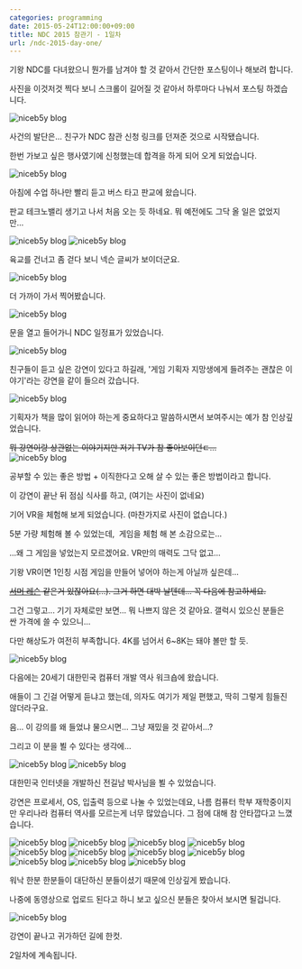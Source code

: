 ```yaml
---
categories: programming
date: 2015-05-24T12:00:00+09:00
title: NDC 2015 참관기 - 1일차
url: /ndc-2015-day-one/
---
```


기왕 NDC를 다녀왔으니 뭔가를 남겨야 할 것 같아서 간단한 포스팅이나 해보려 합니다.

사진을 이것저것 찍다 보니 스크롤이 길어질 것 같아서 하루마다 나눠서 포스팅 하겠습니다.

<img src="/images/E1L0-TrWW.jpg" alt="niceb5y blog">

사건의 발단은... 친구가 NDC 참관 신청 링크를 던져준 것으로 시작됐습니다.

한번 가보고 싶은 행사였기에 신청했는데 합격을 하게 되어 오게 되었습니다.

<img src="/images/V1e8zar--.jpg" alt="niceb5y blog">

아침에 수업 하나만 빨리 듣고 버스 타고 판교에 왔습니다.

판교 테크노밸리 생기고 나서 처음 오는 듯 하네요. 뭐 예전에도 그닥 올 일은 없었지만...

<img src="/images/E1xW7Trb-.jpg" alt="niceb5y blog">

<img src="/images/4kahGTSZb.jpg" alt="niceb5y blog">

육교를 건너고 좀 걷다 보니 넥슨 글씨가 보이더군요.  

<img src="/images/4yyEQarW-.jpg" alt="niceb5y blog">

더 가까이 가서 찍어봤습니다.

<img src="/images/EJvL7prWb.jpg" alt="niceb5y blog">

문을 열고 들어가니 NDC 일정표가 있었습니다.

<img src="/images/E12K7TBZZ.jpg" alt="niceb5y blog">

친구들이 듣고 싶은 강연이 있다고 하길래, '게임 기획자 지망생에게 들려주는 괜찮은 이야기'라는 강연을 같이 들으러 갔습니다.

<img src="/images/NyfCmTBWb.jpg" alt="niceb5y blog">

기획자가 책을 많이 읽어야 하는게 중요하다고 말씀하시면서 보여주시는 예가 참 인상깊었습니다.

<del>뭐 강연이랑 상관없는 이야기지만 저기 TV가 참 좋아보이던ㄷ...</del>  
<img src="/images/V1bbVTBZZ.jpg" alt="niceb5y blog">

공부할 수 있는 좋은 방법 + 이직한다고 오해 살 수 있는 좋은 방법이라고 합니다.

이 강연이 끝난 뒤 점심 식사를 하고, (여기는 사진이 없네요)

기어 VR을 체험해 보게 되었습니다. (마찬가지로 사진이 없습니다.)

5분 가량 체험해 볼 수 있었는데,  게임을 체험 해 본 소감으로는...

...왜 그 게임을 넣었는지 모르겠어요. VR만의 매력도 그닥 없고...

기왕 VR이면 1인칭 시점 게임을 만들어 넣어야 하는게 아닐까 싶은데...

<del><a href="http://bbs2.ruliweb.daum.net/gaia/do/ruliweb/default/news/519/read?articleId=1535913&objCate1=&bbsId=G003&searchKey=subjectNcontent&itemGroupId=32&itemId=&sortKey=depth&searchValue=%25EB%25A0%2588%25EC%258A%25A8&platformId=">서머 레슨</a> 같은거 있잖아요(...). 그거 하면 대박 날텐데... 꼭 다음에 참고하세요.</del>

그건 그렇고... 기기 자체로만 보면... 뭐 나쁘지 않은 것 같아요. 갤럭시 있으신 분들은 싼 가격에 쓸 수 있으니...

다만 해상도가 여전히 부족합니다. 4K를 넘어서 6~8K는 돼야 볼만 할 듯.  

<img src="/images/4JVB4prWZ.jpg" alt="niceb5y blog">

다음에는 20세기 대한민국 컴퓨터 개발 역사 워크숍에 왔습니다.

애들이 그 긴걸 어떻게 듣냐고 했는데, 의자도 여기가 제일 편했고, 딱히 그렇게 힘들진 않더라구요.

음... 이 강의를 왜 들었냐 물으시면... 그냥 재밌을 것 같아서...?

그리고 이 분을 뵐 수 있다는 생각에...  

<img src="/images/Ny2PNpHW-.jpg" alt="niceb5y blog">

<img src="/images/4yQuVTr-W.jpg" alt="niceb5y blog">

대한민국 인터넷을 개발하신 전길남 박사님을 뵐 수 있었습니다.

강연은 프로세서, OS, 입출력 등으로 나눌 수 있었는데요, 나름 컴퓨터 학부 재학중이지만 우리나라 컴퓨터 역사를 모르는게 너무 많았습니다. 그 점에 대해 참 안타깝다고 느꼈습니다.

<img src="/images/VkuhHaHWW.jpg" alt="niceb5y blog">

<img src="/images/NkRarar-b.jpg" alt="niceb5y blog">

<img src="/images/E1Ik86r-b.jpg" alt="niceb5y blog">

<img src="/images/VknVIaS--.jpg" alt="niceb5y blog">

<img src="/images/V1aULpBWZ.jpg" alt="niceb5y blog">

<img src="/images/VyswITrbb.jpg" alt="niceb5y blog">

<img src="/images/E185UpSZZ.jpg" alt="niceb5y blog">

<img src="/images/4k6jI6SW-.jpg" alt="niceb5y blog">

<img src="/images/E1rpITBb-.jpg" alt="niceb5y blog">

<img src="/images/EkD0UpBZb.jpg" alt="niceb5y blog">

<img src="/images/4yZkv6HbW.jpg" alt="niceb5y blog">

워낙 한분 한분들이 대단하신 분들이셨기 때문에 인상깊게 봤습니다.

나중에 동영상으로 업로드 된다고 하니 보고 싶으신 분들은 찾아서 보시면 될겁니다.

<img src="/images/EktbDaHbW.jpg" alt="niceb5y blog">

강연이 끝나고 귀가하던 길에 한컷.

2일차에 계속됩니다.
